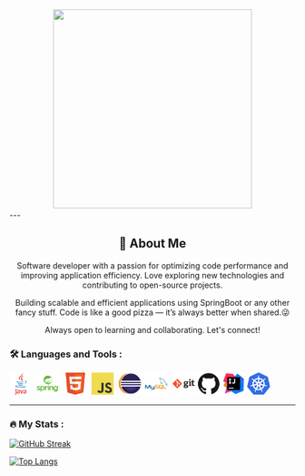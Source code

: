 



<div id="header" align="center">
  <img src="https://i.giphy.com/media/v1.Y2lkPTc5MGI3NjExam1iMWp4dmU3amMwajJxZnVpMmprZmRrbmFqZnVsdHFkZHBncmF2MyZlcD12MV9pbnRlcm5hbF9naWZfYnlfaWQmY3Q9Zw/FuK6pfJFOfIKaMcNtN/giphy.gif" width="350" height="350"/>
</div>
---

<div align="center">
    <h2>🚀 About Me</h2>
    <p>Software developer with a passion for optimizing code performance and improving application efficiency. Love exploring new technologies and contributing to open-source projects.
  <p>Building scalable and efficient applications using SpringBoot or any other fancy stuff. Code is like a good pizza — it’s always better when shared.😜</p>
       <p> Always open to learning and collaborating. Let's connect!</p>
</div>


### :hammer_and_wrench: Languages and Tools :

<div>
  <img src="https://github.com/devicons/devicon/blob/master/icons/java/java-original-wordmark.svg" title="Java" alt="Java" width="40" height="40"/>&nbsp;
  <img src="https://github.com/devicons/devicon/blob/master/icons/spring/spring-original-wordmark.svg" title="Spring" alt="Spring" width="40" height="40"/>&nbsp;
  <img src="https://github.com/devicons/devicon/blob/master/icons/html5/html5-original.svg" title="HTML5" alt="HTML" width="40" height="40"/>&nbsp;
  <img src="https://github.com/devicons/devicon/blob/master/icons/javascript/javascript-original.svg" title="JavaScript" alt="JavaScript" width="40" height="40"/>&nbsp;
  <img src="https://github.com/devicons/devicon/blob/master/icons/eclipse/eclipse-original.svg" title="Eclipse" alt="Eclipse" width="40" height="40"/>&nbsp;
  <img src="https://github.com/devicons/devicon/blob/master/icons/mysql/mysql-original-wordmark.svg" title="MySQL"  alt="MySQL" width="40" height="40"/>&nbsp;
  <img src="https://github.com/devicons/devicon/blob/master/icons/git/git-original-wordmark.svg" title="Git" **alt="Git" width="40" height="40"/>
  <img src="https://github.com/devicons/devicon/blob/master/icons/github/github-original.svg" title="GitHub" **alt="GitHub" width="40" height="40"/>
  <img src="https://github.com/devicons/devicon/blob/master/icons/intellij/intellij-original.svg" title="Intellij" **alt="Intellij" width="40" height="40"/>
  <img src="https://github.com/devicons/devicon/blob/master/icons/kubernetes/kubernetes-original.svg" title="Kubernetes" **alt="Kubernetes" width="40" height="40"/>
</div>

---

### :fire: My Stats :

[![GitHub Streak](http://github-readme-streak-stats.herokuapp.com?user=Aayush-Rai&theme=dark&background=000000)](https://git.io/streak-stats)

[![Top Langs](https://github-readme-stats.vercel.app/api/top-langs/?username=Aayush-Rai&layout=compact&theme=vision-friendly-dark)](https://github.com/anuraghazra/github-readme-stats)
